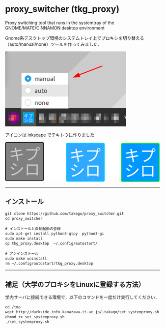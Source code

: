 # proxy_switcher (tkg_proxy)
Proxy switching tool that runs in the systemtray of the GNOME/MATE/CINNAMON desktop environment

Gnome系デスクトップ環境のシステムトレイ上でプロキシを切り替える（auto/manual/none）ツールを作ってみました．

![](https://github.com/takago/proxy_switcher/blob/main/screenshot.png)

アイコンは inkscape でテキトウに作りました

![](https://github.com/takago/proxy_switcher/blob/main/omake.svg)


----
## インストール
```
git clone https://github.com/takago/proxy_switcher.git
cd proxy_switcher

# インストールと自動起動の登録
sudo apt-get install python3-qtpy  python3-gi
sudo make install
cp tkg_proxy.desktop  ~/.config/autostart/

# アンインストール
sudo make uninstall
rm ~/.config/autostart/tkg_proxy.desktop

```
----
## 補足（大学のプロキシをLinuxに登録する方法）
学内サーバに接続できる環境で，以下のコマンドを一度だけ実行してください．
```
cd /tmp
wget http://darkside.info.kanazawa-it.ac.jp/~takago/set_systemproxy.sh
chmod +x set_systemproxy.sh
./set_systemproxy.sh
```
